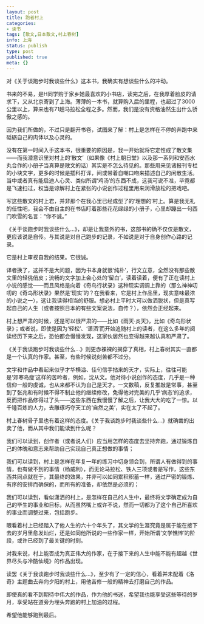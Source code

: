 ```yaml
---
layout: post
title: 跑者村上
categories:
- 读书
tags: [散文,日本散文,村上春树]
info: 上海
status: publish
type: post
published: true
meta: {}
---
```


对《关于谈跑步时我谈些什么》这本书，我确实有想谈些什么的冲动。

书来的不易，是H同学购于家乡她最喜欢的小书店，读完之后，在我厚着脸皮的请求下，又从北京寄到了上海。薄薄的一本书，就算购入后的里程，也超过了3000公里以上，算来也有71趟马拉松全程之多。然而，我们是没有资格油然生出什么骄傲之感的。

因为我们所做的，不过只是翻开书卷，试图来了解：村上是怎样在不停的奔跑中来砥砺自己的肉体以及心灵的。

没有在第一时间入手这本书，很重要的原因是，我一开始就将它定性成了散文集——而我潜意识里对村上的‘散文’（如果像《村上朝日堂》以及那一系列和安西水丸合作的小册子当真算是散文的话）其实是不怎么待见的。那些用来见诸报刊专栏的小块文字，更多的时候是插科打诨，间或带着自嘲口吻来描述自己的闲散生活。当中或者真有能启迪人心灵、类似所谓‘鸡汤’的东西不成，这我可说不准，毕竟都是飞速扫过，权当是谅解村上在紧张的小说创作过程里用来润滑放松的把戏吧。

写这些散文的村上君，并非那个在我心里已经成型了的‘理想的’村上。算是我无礼的任性吧，我会不由自主的在书店盯着那些花花绿绿的小册子，心里却蹦出一句西门吹雪的名言：“你不诚。”

《关于谈跑步时我谈些什么…》，却是让我意外的书，这部书的确不仅仅是散文，更应该说是自传。与其说是对自己跑步的记录，不如说是对于自身创作心路的记录。

它是村上审视自我的结果。它很诚。

译者换了，这并不是大问题，因为书本身就很‘纯朴’，行文立意，全然没有那些散文里的轻佻俏皮；流畅的文字加上会心处的‘留白’，读着读着，便有了正在读村上小说的感觉——而且风格是向着《奇鸟行状录》这种现实调调上靠的（那么神神叨叨的《奇鸟形状录》果然是‘现实’的？在我看来，它是村上作品里，现实意味最浓的小说之一），这让我读得相当的舒服。想必村上平时大可以做洒脱状，但是真写起自己的人生（或者按照日本的有些文案说法，自传？），依然会正经起来。

村上想严肃的时候，还是可以很严肃的——比如《雨天·炎天》，比如《奇鸟形状录》；或者说，即使是因为‘轻松’、‘潇洒’而开始追随村上的读者，在这么多年的阅读经历下来之后，恐怕都会慢慢发现，这家伙居然也变得越来越认真和严肃了。

《关于我谈跑步时我谈些什么…》则更赤裸裸的揭穿了真相，村上春树其实一直都是一个认真的作家。甚至，有些时候说刻苦都不过分。

文字和作品中看起来似乎才华横溢、佳句信手拈来的天才，实际上，往往可能是‘郊寒岛瘦’这样的苦吟者，例如，沈从文。他对待小说创作的态度，几乎是一种信仰一般的虔诚，也从来都不认为自己是天才。一文数稿，反复推敲是常事，甚至到了张兆和有时候不得不制止他的继续修改，免得他对完美的几乎‘病态’的追求，反而把作品修得过了头——这些东西在我慢慢了解之后，让我大大的吃了一惊。以千锤百炼的人力，去雕琢巧夺天工的‘自然之美’，实在太了不起了。

村上春树骨子里也有着这样的态度。《关于我谈跑步时我谈些什么…》就确凿的出卖了他，而从其中我们能读到什么呢？

我们可以读到，创作者（或者说人们）应当用怎样的态度去坚持奔跑，通过锻炼自己的体魄和意志来帮助自己实现自己真正想做的事情；

我们可以读到，村上是怎样在年复一年的练习中切身领会到，所谓人有做得到的事情，也有做不到的事情（杨威利），而无论马拉松、铁人三项或者是写作，这些东西共同点就在于，其最终的效果，并非可以如同累积积蓄一样，通过严密的锻炼、有序的安排而确保的，而所有的准备，却依然是必须的；

我们可以读到，看似潇洒的村上，是怎样在自己的人生中，最终将文学确定成为自己的毕生的事业和目标，从而虽然嘴上或许不说，然而一切都为了这个自己所喜欢的事业而调整过来，包括跑步。

眼看着村上已经踏入了他人生的六十个年头了，其文学的生涯究竟是属于能在接下去的岁月里愈发灿烂，还是如同他所说的一些作家一样，开始所谓‘文学憔悴’的阶段，或许已经到了最关键的时刻。

对我来说，村上能否成为真正伟大的作家，在于接下来的人生中能不能有超越《世界尽头与冷酷仙境》的作品出现。

读罢《关于我谈跑步时我谈些什么…》，至少有了一定的信心，看着并未配着《洛奇》主题曲去奔向夕阳的村上，用他苦修一般的精神去打磨自己的作品。

即使真的看不到期待中伟大的作品，作为他的书迷，希望我也能享受这些等待的岁月，享受站在道旁为埋头奔跑的村上加油的过程。

希望他能够跑到最后。
